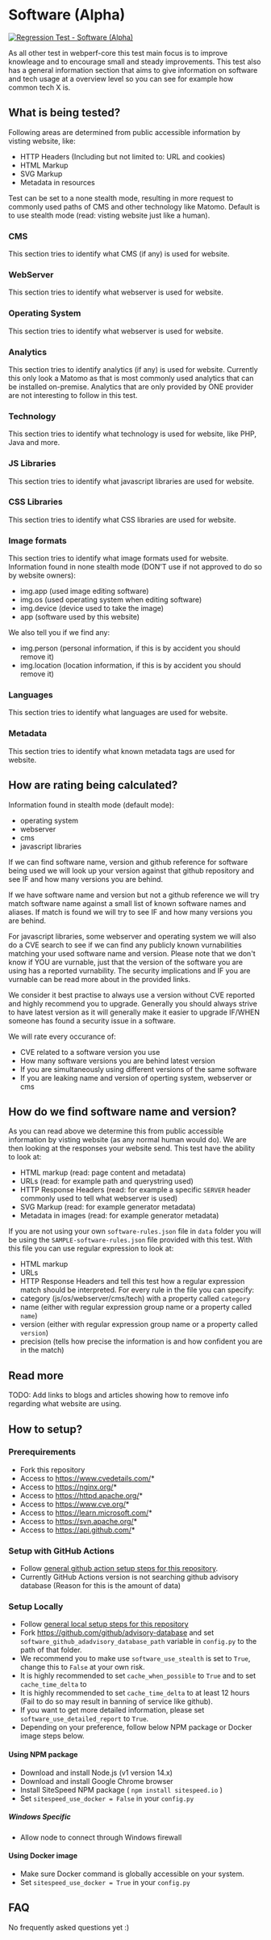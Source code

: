 # Software (Alpha)
[![Regression Test - Software (Alpha)](https://github.com/Webperf-se/webperf_core/actions/workflows/regression-test-software.yml/badge.svg)](https://github.com/Webperf-se/webperf_core/actions/workflows/regression-test-software.yml)

As all other test in webperf-core this test main focus is to improve knowleage and to encourage small and steady improvements.
This test also has a general information section that aims to give information on software and tech usage at a overview level so you can see for example how common tech X is.

## What is being tested?

Following areas are determined from public accessible information by visting website, like:
* HTTP Headers (Including but not limited to: URL and cookies)
* HTML Markup
* SVG Markup
* Metadata in resources

Test can be set to a none stealth mode, resulting in more request to commonly used paths of CMS and other technology like Matomo.
Default is to use stealth mode (read: visting website just like a human).

### CMS
This section tries to identify what CMS (if any) is used for website.

### WebServer
This section tries to identify what webserver is used for website.

### Operating System
This section tries to identify what webserver is used for website.

### Analytics
This section tries to identify analytics (if any) is used for website.
Currently this only look a Matomo as that is most commonly used analytics that can be installed on-premise.
Analytics that are only provided by ONE provider are not interesting to follow in this test.

### Technology
This section tries to identify what technology is used for website, like PHP, Java and more.

### JS Libraries
This section tries to identify what javascript libraries are used for website.

### CSS Libraries
This section tries to identify what CSS libraries are used for website.

### Image formats

This section tries to identify what image formats used for website.
Information found in none stealth mode (DON'T use if not approved to do so by website owners):
- img.app (used image editing software)
- img.os (used operating system when editing software)
- img.device (device used to take the image)
- app (software used by this website)

We also tell you if we find any:
- img.person (personal information, if this is by accident you should remove it)
- img.location (location information, if this is by accident you should remove it)

### Languages

This section tries to identify what languages are used for website.

### Metadata

This section tries to identify what known metadata tags are used for website.

## How are rating being calculated?

Information found in stealth mode (default mode):
- operating system
- webserver
- cms
- javascript libraries

If we can find software name, version and github reference for software being used we will look up your version against that github repository and see IF and how many versions you are behind.

If we have software name and version but not a github reference we will try match software name against a small list
of known software names and aliases. If match is found we will try to see IF and how many versions you are behind.

For javascript libraries, some webserver and operating system we will also do a CVE search to see
if we can find any publicly known vurnabilities matching your used software name and version.
Please note that we don't know if YOU are vurnable, just that the version of the software you are using has a reported vurnability.
The security implications and IF you are vurnable can be read more about in the provided links.

We consider it best practise to always use a version without CVE reported and highly recommend you to upgrade.
Generally you should always strive to have latest version as it will generally make it easier to upgrade
IF/WHEN someone has found a security issue in a software.

We will rate every occurance of:
- CVE related to a software version you use
- How many software versions you are behind latest version
- If you are simultaneously using different versions of the same software
- If you are leaking name and version of operting system, webserver or cms

## How do we find software name and version?

As you can read above we determine this from public accessible information by visting website (as any normal human would do).
We are then looking at the responses your website send.
This test have the ability to look at:
* HTML markup (read: page content and metadata)
* URLs (read: for example path and querystring used)
* HTTP Response Headers (read: for example a specific `SERVER` header commonly used to tell what webserver is used)
* SVG Markup (read: for example generator metadata)
* Metadata in images (read: for example generator metadata)

If you are not using your own `software-rules.json` file in `data` folder you will be using the `SAMPLE-software-rules.json` file
provided with this test.
With this file you can use regular expression to look at:
* HTML markup
* URLs
* HTTP Response Headers
and tell this test how a regular expression match should be interpreted.
For every rule in the file you can specify:
* category (js/os/webserver/cms/tech) with a property called `category`
* name (either with regular expression group name or a property called `name`)
* version (either with regular expression group name or a property called `version`)
* precision (tells how precise the information is and how confident you are in the match)

## Read more

TODO: Add links to blogs and articles showing how to remove info regarding what website are using.

## How to setup?

### Prerequirements

* Fork this repository
* Access to https://www.cvedetails.com/*
* Access to https://nginx.org/*
* Access to https://httpd.apache.org/*
* Access to https://www.cve.org/*
* Access to https://learn.microsoft.com/*
* Access to https://svn.apache.org/*
* Access to https://api.github.com/*

### Setup with GitHub Actions

* Follow [general github action setup steps for this repository](../getting-started-github-actions.md).
* Currently GitHub Actions version is not searching github advisory database (Reason for this is the amount of data)

### Setup Locally

* Follow [general local setup steps for this repository](../getting-started-local.md)
* Fork https://github.com/github/advisory-database and set `software_github_adadvisory_database_path` variable in `config.py` to the path of that folder.
* We recommend you to make use `software_use_stealth` is set to `True`, change this to `False` at your own risk.
* It is highly recommended to set `cache_when_possible` to `True` and to set `cache_time_delta` to
* It is highly recommended to set `cache_time_delta` to at least 12 hours (Fail to do so may result in banning of service like github).
* If you want to get more detailed information, please set `software_use_detailed_report` to `True`.
* Depending on your preference, follow below NPM package or Docker image steps below.

#### Using NPM package

* Download and install Node.js (v1 version 14.x)
* Download and install Google Chrome browser
* Install SiteSpeed NPM package ( `npm install sitespeed.io` )
* Set `sitespeed_use_docker = False` in your `config.py`

##### Windows Specific

* Allow node to connect through Windows firewall

#### Using Docker image

* Make sure Docker command is globally accessible on your system.
* Set `sitespeed_use_docker = True` in your `config.py`


## FAQ

No frequently asked questions yet :)
